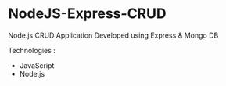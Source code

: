 # NodeJS-Express-CRUD
Node.js CRUD Application Developed using Express &amp; Mongo DB

Technologies :
* JavaScript
* Node.js
